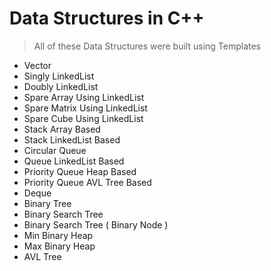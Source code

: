 # Data Structures in C++

> All of these Data Structures were built using Templates

- Vector
- Singly LinkedList
- Doubly LinkedList
- Spare Array Using LinkedList
- Spare Matrix Using LinkedList
- Spare Cube Using LinkedList
- Stack Array Based
- Stack LinkedList Based
- Circular Queue
- Queue LinkedList Based
- Priority Queue Heap Based
- Priority Queue AVL Tree Based
- Deque
- Binary Tree
- Binary Search Tree
- Binary Search Tree ( Binary Node )
- Min Binary Heap
- Max Binary Heap
- AVL Tree
